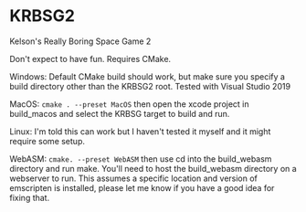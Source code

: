 # KRBSG2
Kelson's Really Boring Space Game 2

Don't expect to have fun.  Requires CMake.

Windows:  Default CMake build should work, but make sure you specify a build directory other than the KRBSG2 root.  Tested with Visual Studio 2019

MacOS:  `cmake . --preset MacOS` then open the xcode project in build_macos and select the KRBSG target to build and run.

Linux:  I'm told this can work but I haven't tested it myself and it might require some setup.

WebASM: `cmake. --preset WebASM` then use cd into the build_webasm directory and run make.  You'll need to host the build_webasm directory on a webserver to run.  This assumes a specific location and version of emscripten is installed, please let me know if you have a good idea for fixing that.  
